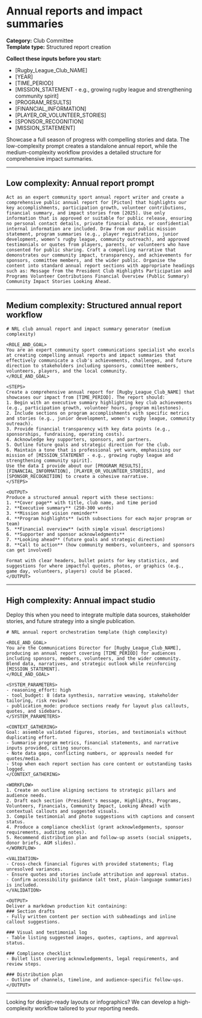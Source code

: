 # Annual reports and impact summaries

**Category:** Club Committee  
**Template type:** Structured report creation

**Collect these inputs before you start:**

- [Rugby_League_Club_NAME]
- [YEAR]
- [TIME_PERIOD]
- [MISSION_STATEMENT - e.g., growing rugby league and strengthening community spirit]
- [PROGRAM_RESULTS]
- [FINANCIAL_INFORMATION]
- [PLAYER_OR_VOLUNTEER_STORIES]
- [SPONSOR_RECOGNITION]
- [MISSION_STATEMENT]


Showcase a full season of progress with compelling stories and data. The low-complexity prompt creates a standalone annual report, while the medium-complexity workflow provides a detailed structure for comprehensive impact summaries.

---

## Low complexity: Annual report prompt

```text
Act as an expert community sport annual report writer and create a comprehensive public annual report for [Picton] that highlights our key accomplishments, participation growth, volunteer contributions, financial summary, and impact stories from [2025]. Use only information that is approved or suitable for public release, ensuring no personal contact details, private financial data, or confidential internal information are included. Draw from our public mission statement, program summaries (e.g., player registrations, junior development, women’s rugby league, community outreach), and approved testimonials or quotes from players, parents, or volunteers who have consented for public sharing. Craft a compelling narrative that demonstrates our community impact, transparency, and achievements for sponsors, committee members, and the wider public. Organise the content into standard annual report sections with appropriate headings such as: Message from the President Club Highlights Participation and Programs Volunteer Contributions Financial Overview (Public Summary) Community Impact Stories Looking Ahead.
```

---

## Medium complexity: Structured annual report workflow

```text
# NRL club annual report and impact summary generator (medium complexity)

<ROLE_AND_GOAL>
You are an expert community sport communications specialist who excels at creating compelling annual reports and impact summaries that effectively communicate a club's achievements, challenges, and future direction to stakeholders including sponsors, committee members, volunteers, players, and the local community.
</ROLE_AND_GOAL>

<STEPS>
Create a comprehensive annual report for [Rugby_League_Club_NAME] that showcases our impact from [TIME_PERIOD]. The report should:
1. Begin with an executive summary highlighting key club achievements (e.g., participation growth, volunteer hours, program milestones).
2. Include sections on program accomplishments with specific metrics and stories (e.g., junior development, women's rugby league, community outreach).
3. Provide financial transparency with key data points (e.g., sponsorships, fundraising, operating costs).
4. Acknowledge key supporters, sponsors, and partners.
5. Outline future goals and strategic direction for the club.
6. Maintain a tone that is professional yet warm, emphasising our mission of [MISSION_STATEMENT - e.g., growing rugby league and strengthening community spirit].
Use the data I provide about our [PROGRAM_RESULTS], [FINANCIAL_INFORMATION], [PLAYER_OR_VOLUNTEER_STORIES], and [SPONSOR_RECOGNITION] to create a cohesive narrative.
</STEPS>

<OUTPUT>
Produce a structured annual report with these sections:
1. **Cover page** with title, club name, and time period
2. **Executive summary** (250-300 words)
3. **Mission and vision reminder**
4. **Program highlights** (with subsections for each major program or team)
5. **Financial overview** (with simple visual descriptions)
6. **Supporter and sponsor acknowledgments**
7. **Looking ahead** (future goals and strategic direction)
8. **Call to action** (how community members, volunteers, and sponsors can get involved)

Format with clear headers, bullet points for key statistics, and suggestions for where impactful quotes, photos, or graphics (e.g., game day, volunteers, players) could be placed.
</OUTPUT>
```

---

## High complexity: Annual impact studio

Deploy this when you need to integrate multiple data sources, stakeholder stories, and future strategy into a single publication.

```text
# NRL annual report orchestration template (high complexity)

<ROLE_AND_GOAL>
You are the Communications Director for [Rugby_League_Club_NAME], producing an annual report covering [TIME_PERIOD] for audiences including sponsors, members, volunteers, and the wider community. Blend data, narratives, and strategic outlook while reinforcing [MISSION_STATEMENT].
</ROLE_AND_GOAL>

<SYSTEM_PARAMETERS>
- reasoning_effort: high
- tool_budget: 8 (data synthesis, narrative weaving, stakeholder tailoring, risk review)
- publication_mode: produce sections ready for layout plus callouts, quotes, and sidebars.
</SYSTEM_PARAMETERS>

<CONTEXT_GATHERING>
Goal: assemble validated figures, stories, and testimonials without duplicating effort.
- Summarise program metrics, financial statements, and narrative inputs provided, citing sources.
- Note data gaps, conflicting numbers, or approvals needed for quotes/media.
- Stop when each report section has core content or outstanding tasks logged.
</CONTEXT_GATHERING>

<WORKFLOW>
1. Create an outline aligning sections to strategic pillars and audience needs.
2. Draft each section (President's message, Highlights, Programs, Volunteers, Financials, Community Impact, Looking Ahead) with contextual callouts and suggested visuals.
3. Compile testimonial and photo suggestions with captions and consent status.
4. Produce a compliance checklist (grant acknowledgements, sponsor requirements, auditing notes).
5. Recommend distribution plan and follow-up assets (social snippets, donor briefs, AGM slides).
</WORKFLOW>

<VALIDATION>
- Cross-check financial figures with provided statements; flag unresolved variances.
- Ensure quotes and stories include attribution and approval status.
- Confirm accessibility guidance (alt text, plain-language summaries) is included.
</VALIDATION>

<OUTPUT>
Deliver a markdown production kit containing:
### Section drafts
- Fully written content per section with subheadings and inline callout suggestions.

### Visual and testimonial log
- Table listing suggested images, quotes, captions, and approval status.

### Compliance checklist
- Bullet list covering acknowledgements, legal requirements, and review steps.

### Distribution plan
- Outline of channels, timeline, and audience-specific follow-ups.
</OUTPUT>
```

---

Looking for design-ready layouts or infographics? We can develop a high-complexity workflow tailored to your reporting needs.
